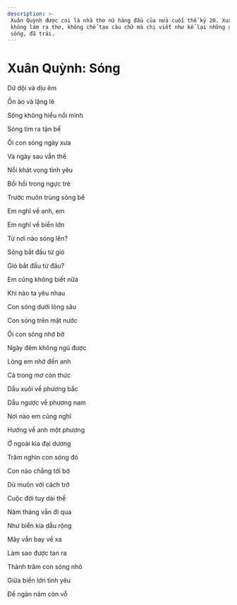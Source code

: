 ```yaml
---
description: >-
 Xuân Quỳnh được coi là nhà thơ nữ hàng đầu của nửa cuối thế kỷ 20. Xuân Quỳnh
 không làm ra thơ, không chế tạo câu chữ mà chị viết như kể lại những gì chị đã
 sống, đã trải.
---
```


# Xuân Quỳnh: Sóng

Dữ dội và dịu êm

Ồn ào và lặng lẽ

Sông không hiểu nổi mình

Sóng tìm ra tận bể

Ôi con sóng ngày xưa

Và ngày sau vẫn thế

Nỗi khát vọng tình yêu

Bồi hồi trong ngực trẻ

Trước muôn trùng sóng bể

Em nghĩ về anh, em

Em nghĩ về biển lớn

Từ nơi nào sóng lên?

Sóng bắt đầu từ gió

Gió bắt đầu từ đâu?

Em cũng không biết nữa

Khi nào ta yêu nhau

Con sóng dưới lòng sâu

Con sóng trên mặt nước

Ôi con sóng nhớ bờ

Ngày đêm không ngủ được

Lòng em nhớ đến anh

Cả trong mơ còn thức

Dẫu xuôi về phương bắc

Dẫu ngược về phương nam

Nơi nào em cũng nghĩ

Hướng về anh một phương

Ở ngoài kia đại dương

Trăm nghìn con sóng đó

Con nào chẳng tới bờ

Dù muôn vời cách trở

Cuộc đời tuy dài thế

Năm tháng vẫn đi qua

Như biển kia dẫu rộng

Mây vẫn bay về xa

Làm sao được tan ra

Thành trăm con sóng nhỏ

Giữa biển lớn tình yêu

Để ngàn năm còn vỗ

